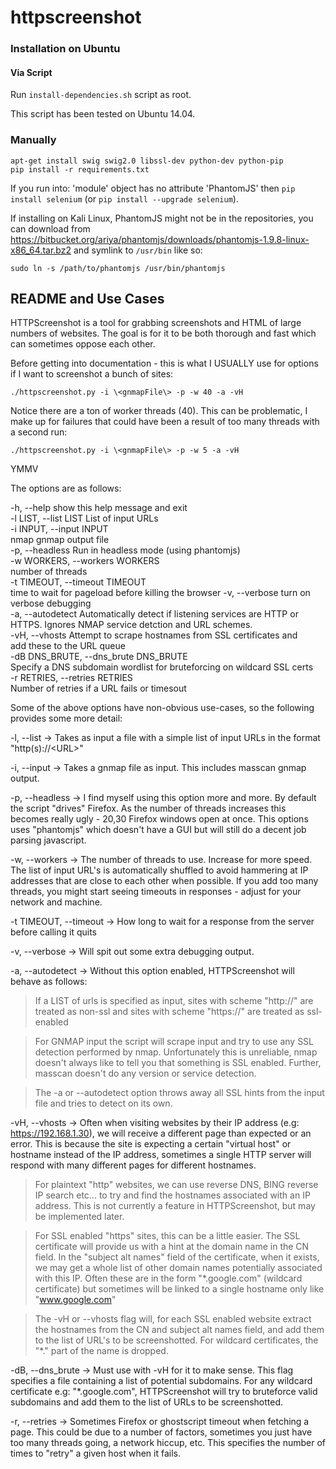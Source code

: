 # httpscreenshot

### Installation on Ubuntu

#### Via Script

Run `install-dependencies.sh` script as root.

This script has been tested on Ubuntu 14.04.

### Manually

    apt-get install swig swig2.0 libssl-dev python-dev python-pip
    pip install -r requirements.txt

If you run into: 'module' object has no attribute 'PhantomJS' then `pip install selenium` (or `pip install --upgrade selenium`).


If installing on Kali Linux, PhantomJS might not be in the repositories, you can download from https://bitbucket.org/ariya/phantomjs/downloads/phantomjs-1.9.8-linux-x86_64.tar.bz2 and symlink to `/usr/bin` like so:

    sudo ln -s /path/to/phantomjs /usr/bin/phantomjs

## README and Use Cases

HTTPScreenshot is a tool for grabbing screenshots and HTML of large numbers of websites. The goal is for it to be both thorough and fast which can sometimes oppose each other.

Before getting into documentation - this is what I USUALLY use for options if I want to screenshot a bunch of sites:

    ./httpscreenshot.py -i \<gnmapFile\> -p -w 40 -a -vH

Notice there are a ton of worker threads (40). This can be problematic, I make up for failures that could have been a result of too many threads with a second run:

    ./httpscreenshot.py -i \<gnmapFile\> -p -w 5 -a -vH

YMMV

The options are as follows:

  -h, --help            show this help message and exit   
  -l LIST, --list LIST  List of input URLs   
  -i INPUT, --input INPUT   
                        nmap gnmap output file   
  -p, --headless        Run in headless mode (using phantomjs)   
  -w WORKERS, --workers WORKERS   
                        number of threads   
  -t TIMEOUT, --timeout TIMEOUT   
                        time to wait for pageload before killing the browser
  -v, --verbose         turn on verbose debugging   
  -a, --autodetect      Automatically detect if listening services are HTTP or
                        HTTPS. Ignores NMAP service detction and URL schemes.     
  -vH, --vhosts         Attempt to scrape hostnames from SSL certificates and  
                        add these to the URL queue   
  -dB DNS_BRUTE, --dns_brute DNS_BRUTE     
                        Specify a DNS subdomain wordlist for bruteforcing on 
                        wildcard SSL certs   
  -r RETRIES, --retries RETRIES   
                        Number of retries if a URL fails or timesout   

Some of the above options have non-obvious use-cases, so the following provides some more detail:

-l, --list -> Takes as input a file with a simple list of input URLs in the format "http(s)://\<URL\>"

-i, --input -> Takes a gnmap file as input. This includes masscan gnmap output.

-p, --headless -> I find myself using this option more and more. By default the script "drives" Firefox. As the number of threads increases this becomes really ugly - 20,30 Firefox windows open at once. This options uses "phantomjs" which doesn't have a GUI but will still do a decent job parsing javascript.

-w, --workers -> The number of threads to use. Increase for more speed. The list of input URL's is automatically shuffled to avoid hammering at IP addresses that are close to each other when possible. If you add too many threads, you might start seeing timeouts in responses - adjust for your network and machine.

-t TIMEOUT, --timeout -> How long to wait for a response from the server before calling it quits

-v, --verbose -> Will spit out some extra debugging output.

-a, --autodetect -> Without this option enabled, HTTPScreenshot will behave as follows:
    
> If a LIST of urls is specified as input, sites with scheme "http://" are treated as non-ssl and sites with scheme "https://" are treated as ssl-enabled

> For GNMAP input the script will scrape input and try to use any SSL detection performed by nmap. Unfortunately this is unreliable, nmap doesn't always like to tell you that something is SSL enabled. Further, masscan doesn't do any version or service detection.

> The -a or --autodetect option throws away all SSL hints from the input file and tries to detect on its own.

-vH, --vhosts -> Often when visiting websites by their IP address (e.g: https://192.168.1.30), we will receive a different page than expected or an error. This is because the site is expecting a certain "virtual host" or hostname instead of the IP address, sometimes a single HTTP server will respond with many different pages for different hostnames.

> For plaintext "http" websites, we can use reverse DNS, BING reverse IP search etc... to try and find the hostnames associated with an IP address. This is not currently a feature in HTTPScreenshot, but may be implemented later.

> For SSL enabled "https" sites, this can be a little easier. The SSL certificate will provide us with a hint at the domain name in the CN field. In the "subject alt names" field of the certificate, when it exists, we may get a whole list of other domain names potentially associated with this IP. Often these are in the form "\*.google.com" (wildcard certificate) but sometimes will be linked to a single hostname only like "www.google.com"

> The -vH or --vhosts flag will, for each SSL enabled website extract the hostnames from the CN and subject alt names field, and add them to the list of URL's to be screenshotted. For wildcard certificates, the "\*." part of the name is dropped.

-dB, --dns_brute -> Must use with -vH for it to make sense. This flag specifies a file containing a list of potential subdomains. For any wildcard certificate e.g: "\*.google.com", HTTPScreenshot will try to bruteforce valid subdomains and add them to the list of URLs to be screenshotted.

-r, --retries -> Sometimes Firefox or ghostscript timeout when fetching a page. This could be due to a number of factors, sometimes you just have too many threads going, a network hiccup, etc. This specifies the number of times to "retry" a given host when it fails.



